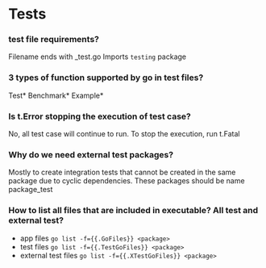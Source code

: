 # Tests

### test file requirements?
Filename ends with _test.go
Imports `testing` package 

### 3 types of function supported by go in test files?
Test*
Benchmark*
Example*


### Is t.Error stopping the execution of test case?
No, all test case will continue to run. To stop the execution, run t.Fatal

### Why do we need external test packages?
Mostly to create integration tests that cannot be created in the same package due to cyclic dependencies. 
These packages should be name package_test

### How to list all files that are included in executable? All test and external test?
- app files `go list -f={{.GoFiles}} <package>`
- test files `go list -f={{.TestGoFiles}} <package>`
- external test files `go list -f={{.XTestGoFiles}} <package>`